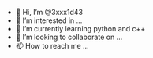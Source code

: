 - 👋 Hi, I’m @3xxx1d43
- 👀 I’m interested in ...
- 🌱 I’m currently learning python and c++ 
- 💞️ I’m looking to collaborate on ...
- 📫 How to reach me ...

<!---
3xxx1d43/3xxx1d43 is a ✨ special ✨ repository because its `README.md` (this file) appears on your GitHub profile.
You can click the Preview link to take a look at your changes.
--->
